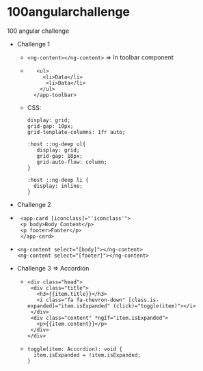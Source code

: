 
# 100angularchallenge
100 angular challenge

- Challenge 1
  - ``` <ng-content></ng-content> ``` => In toolbar component
  - ``` <app-toolbar [title]="Challenge1">
       <ul>
         <li>Data</li>
          <li>Data</li>
        </ul>
      </app-toolbar>
    ```
  - CSS:
    ```
    display: grid;
    grid-gap: 10px;
    grid-tenplate-columns: 1fr auto;
    
    :host ::ng-deep ul{
       display: grid;
       grid-gap: 10px;
       grid-auto-flow: column;
    }
    
    :host ::ng-deep li {
      display: inline;
    }
 - Challenge 2
  - ```
     <app-card [iconclass]="'iconclass'">
     <p body>Body Content</p>
     <p footer>Footer</p>
     </app-card>
    ```
  - ```
    <ng-content select="[body]"></ng-content>
    <ng-content select="[footer]"></ng-content>
    ```
    
 - Challenge 3 => Accordion
   - ```
     <div class="head">
      <div class="title">
        <h3>{{item.title}}</h3>
        <i class="fa fa-chevron-down" [class.is-expanded]="item.isExpanded" (click)="toggle(item)"></i>
      </div>
      <div class="content" *ngIf="item.isExpanded">
        <p>{{item.content}}</p>
      </div>
     </div>
     ```
   - ```
     toggle(item: Accordion): void {
       item.isExpanded = !item.isExpanded;
     }
     ```
